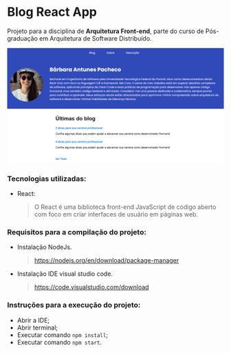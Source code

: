 # Blog React App
Projeto para a disciplina de **Arquitetura Front-end**, parte do curso de Pós-graduação em Arquitetura de Software Distribuído.

![alt text](image.png)

### Tecnologias utilizadas:
- React:
  > O React é uma biblioteca front-end JavaScript de código aberto com foco em criar interfaces de usuário em páginas web.

### Requisitos para a compilação do projeto: 
- Instalação NodeJs.
    > https://nodejs.org/en/download/package-manager 
- Instalação IDE visual studio code.
    > https://code.visualstudio.com/download

### Instruções para a execução do projeto:
- Abrir a IDE;
- Abrir terminal;
- Executar comando `npm install`;
- Executar comando `npm start`.